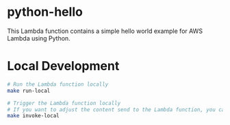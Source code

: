 # python-hello

This Lambda function contains a simple hello world example for AWS Lambda using Python.

# Local Development

```bash
# Run the Lambda function locally
make run-local 

# Trigger the Lambda function locally
# If you want to adjust the content send to the Lambda function, you can change the `payload.json` file.
make invoke-local
```
